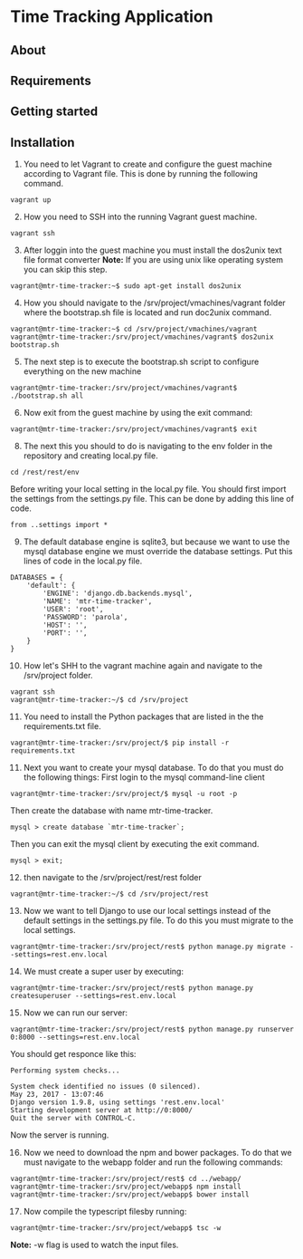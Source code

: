 # Time Tracking Application #

## About ##

## Requirements ##

## Getting started ##

## Installation ##

1. You need to let Vagrant to create and configure the guest machine according to Vagrant file.
This is done by running the following command.

```
vagrant up
```

2. How you need to SSH into the running Vagrant guest machine.

```
vagrant ssh
```

3. After loggin into the guest machine you must install the dos2unix text file format converter
**Note:** If you are using unix like operating system you can skip this step. 

```
vagrant@mtr-time-tracker:~$ sudo apt-get install dos2unix
```

4. How you should navigate to the /srv/project/vmachines/vagrant folder where the bootstrap.sh file is located and run doc2unix command. 

```
vagrant@mtr-time-tracker:~$ cd /srv/project/vmachines/vagrant
vagrant@mtr-time-tracker:/srv/project/vmachines/vagrant$ dos2unix bootstrap.sh
```

5. The next step is to execute the bootstrap.sh script to configure everything on the new machine 

```
vagrant@mtr-time-tracker:/srv/project/vmachines/vagrant$ ./bootstrap.sh all
```

6. Now exit from the guest machine by using the exit command:

```
vagrant@mtr-time-tracker:/srv/project/vmachines/vagrant$ exit
```

8. The next this you should to do is navigating to the env folder in the repository and creating local.py file.

```
cd /rest/rest/env
```

Before writing your local setting in the local.py file. You should first import the settings from the settings.py file.
This can be done by adding this line of code.

```
from ..settings import *
```

9. The default database engine is sqlite3, but because we want to use the mysql database engine we must override the database settings.
Put this lines of code in the local.py file.

```
DATABASES = {    
	'default': {        
		'ENGINE': 'django.db.backends.mysql',
		'NAME': 'mtr-time-tracker',
		'USER': 'root',
		'PASSWORD': 'parola',
		'HOST': '',
		'PORT': '',
	} 
}
```

10. How let's SHH to the vagrant machine again and navigate to the /srv/project folder.

```
vagrant ssh
vagrant@mtr-time-tracker:~/$ cd /srv/project
```

11. You need to install the Python packages that are listed in the the requirements.txt file.

```
vagrant@mtr-time-tracker:/srv/project/$ pip install -r requirements.txt
```

11. Next you want to create your mysql database. To do that you must do the following things:
First login to the mysql command-line client 

```
vagrant@mtr-time-tracker:/srv/project/$ mysql -u root -p
```

Then create the database with name mtr-time-tracker.

```
mysql > create database `mtr-time-tracker`;
```

Then you can exit the mysql client by executing the exit command.

```
mysql > exit;
```

12. then navigate to the /srv/project/rest/rest folder 

```
vagrant@mtr-time-tracker:~/$ cd /srv/project/rest
```

13. Now we want to tell Django to use our local settings instead of the default settings in the settings.py file.
To do this you must migrate to the local settings.

```
vagrant@mtr-time-tracker:/srv/project/rest$ python manage.py migrate --settings=rest.env.local
```

14. We must create a super user by executing:

```
vagrant@mtr-time-tracker:/srv/project/rest$ python manage.py createsuperuser --settings=rest.env.local
```

15. Now we can run our server:

```
vagrant@mtr-time-tracker:/srv/project/rest$ python manage.py runserver 0:8000 --settings=rest.env.local
```

You should get responce like this:

```
Performing system checks...

System check identified no issues (0 silenced).
May 23, 2017 - 13:07:46
Django version 1.9.8, using settings 'rest.env.local'
Starting development server at http://0:8000/
Quit the server with CONTROL-C.
```

Now the server is running.

16. Now we need to download the npm and bower packages.
To do that we must navigate to the  webapp folder and run the following commands:

```
vagrant@mtr-time-tracker:/srv/project/rest$ cd ../webapp/
vagrant@mtr-time-tracker:/srv/project/webapp$ npm install
vagrant@mtr-time-tracker:/srv/project/webapp$ bower install
```

17. Now compile the typescript filesby running:

```
vagrant@mtr-time-tracker:/srv/project/webapp$ tsc -w
```

**Note:** -w flag is used to watch the input files.
